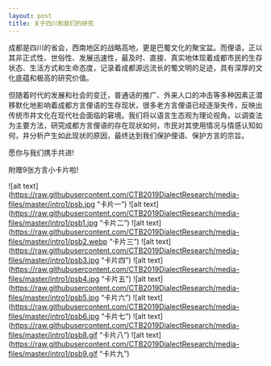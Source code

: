 ```yaml
---
layout: post
title: 关于四川和我们的研究
---
```


成都是四川的省会，西南地区的战略高地，更是巴蜀文化的聚宝盆。而俚语，正以其非正式性、世俗性、发展迅速性，最及时、直接、真实地体现着成都市民的生存状态、生活方式和生命态度，记录着成都源远流长的蜀文明的足迹，具有深厚的文化底蕴和极高的研究价值。

但随着时代的发展和社会的变迁，普通话的推广、外来人口的冲击等多种因素正潜移默化地影响着成都方言俚语的生存现状，很多老方言俚语已经逐渐失传，反映出传统市井文化在现代社会面临的窘境。我们将以语言生态观为理论视角，以调查法为主要方法，研究成都方言俚语的存在现状如何，市民对其使用情况与情感认知如何，并分析产生如此现状的原因，最终达到我们保护俚语、保护方言的宗旨。

愿你与我们携手共进!

附赠9张方言小卡片啦!

![alt text](https://raw.githubusercontent.com/CTB2019DialectResearch/media-files/master/intro1/psb.jpg “卡片一”)
![alt text](https://raw.githubusercontent.com/CTB2019DialectResearch/media-files/master/intro1/psb1.jpg “卡片二”)
![alt text](https://raw.githubusercontent.com/CTB2019DialectResearch/media-files/master/intro1/psb2.webp “卡片三”)
![alt text](https://raw.githubusercontent.com/CTB2019DialectResearch/media-files/master/intro1/psb3.jpg “卡片四”)
![alt text](https://raw.githubusercontent.com/CTB2019DialectResearch/media-files/master/intro1/psb4.jpg “卡片五”)
![alt text](https://raw.githubusercontent.com/CTB2019DialectResearch/media-files/master/intro1/psb5.jpg “卡片六”)
![alt text](https://raw.githubusercontent.com/CTB2019DialectResearch/media-files/master/intro1/psb6.jpg “卡片七”)
![alt text](https://raw.githubusercontent.com/CTB2019DialectResearch/media-files/master/intro1/psb8.gif “卡片八”)
![alt text](https://raw.githubusercontent.com/CTB2019DialectResearch/media-files/master/intro1/psb9.gif “卡片九”)
